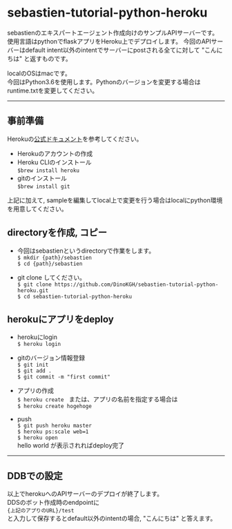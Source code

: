 # sebastien-tutorial-python-heroku

sebastienのエキスパートエージェント作成向けのサンプルAPIサーバーです。
使用言語はpythonでflaskアプリをHeroku上でデプロイします。
今回のAPIサーバーはdefault intent以外のintentでサーバーにpostされる全てに対して
"こんにちは" と返すものです。

localのOSはmacです。  
今回はPython3.6を使用します。Pythonのバージョンを変更する場合はruntime.txtを変更してください。

----------------------

## 事前準備
Herokuの[公式ドキュメント](https://devcenter.heroku.com/articles/getting-started-with-python#introduction)を参考してください。
- Herokuのアカウントの作成
- Heroku CLIのインストール  
`$brew install heroku`
- gitのインストール  
`$brew install git`

上記に加えて, sampleを編集してlocal上で変更を行う場合はlocalにpython環境を用意してください。

## directoryを作成, コピー
- 今回はsebastienというdirectoryで作業をします。  
`$ mkdir {path}/sebastien`  
`$ cd {path}/sebastien `  

- git clone してください。  
`$ git clone https://github.com/DinoKGH/sebastien-tutorial-python-heroku.git`  
`$ cd sebastien-tutorial-python-heroku `  

## herokuにアプリをdeploy　　
- herokuにlogin  
`$ heroku login`   
  
- gitのバージョン情報登録   
`$ git init`  
`$ git add . `  
`$ git commit -m "first commit" `  

- アプリの作成  
`$ heroku create`    
 または、アプリの名前を指定する場合は   
`$ heroku create hogehoge `  
  
- push  
`$ git push heroku master `  
`$ heroku ps:scale web=1 `  
`$ heroku open `  
 hello world が表示されればdeploy完了




--------------------------------

## DDBでの設定

以上でherokuへのAPIサーバーのデプロイが終了します。     
DDSのボット作成時のendpointに    
`{上記のアプりのURL}/test`  
と入力して保存するとdefault以外のintentの場合, "こんにちは" と答えます。





